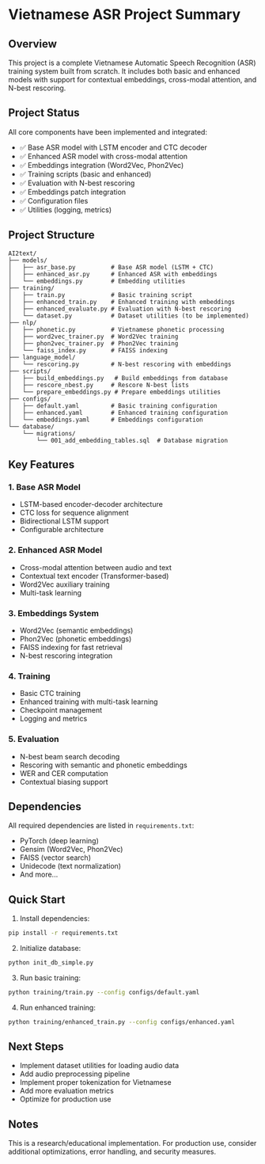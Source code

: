 # Vietnamese ASR Project Summary

## Overview

This project is a complete Vietnamese Automatic Speech Recognition (ASR) training system built from scratch. It includes both basic and enhanced models with support for contextual embeddings, cross-modal attention, and N-best rescoring.

## Project Status

All core components have been implemented and integrated:

- ✅ Base ASR model with LSTM encoder and CTC decoder
- ✅ Enhanced ASR model with cross-modal attention
- ✅ Embeddings integration (Word2Vec, Phon2Vec)
- ✅ Training scripts (basic and enhanced)
- ✅ Evaluation with N-best rescoring
- ✅ Embeddings patch integration
- ✅ Configuration files
- ✅ Utilities (logging, metrics)

## Project Structure

```
AI2text/
├── models/
│   ├── asr_base.py          # Base ASR model (LSTM + CTC)
│   ├── enhanced_asr.py      # Enhanced ASR with embeddings
│   └── embeddings.py        # Embedding utilities
├── training/
│   ├── train.py             # Basic training script
│   ├── enhanced_train.py    # Enhanced training with embeddings
│   ├── enhanced_evaluate.py # Evaluation with N-best rescoring
│   └── dataset.py           # Dataset utilities (to be implemented)
├── nlp/
│   ├── phonetic.py          # Vietnamese phonetic processing
│   ├── word2vec_trainer.py  # Word2Vec training
│   ├── phon2vec_trainer.py  # Phon2Vec training
│   └── faiss_index.py       # FAISS indexing
├── language_model/
│   └── rescoring.py         # N-best rescoring with embeddings
├── scripts/
│   ├── build_embeddings.py   # Build embeddings from database
│   ├── rescore_nbest.py     # Rescore N-best lists
│   └── prepare_embeddings.py # Prepare embeddings utilities
├── configs/
│   ├── default.yaml         # Basic training configuration
│   ├── enhanced.yaml        # Enhanced training configuration
│   └── embeddings.yaml      # Embeddings configuration
└── database/
    └── migrations/
        └── 001_add_embedding_tables.sql  # Database migration

```

## Key Features

### 1. Base ASR Model
- LSTM-based encoder-decoder architecture
- CTC loss for sequence alignment
- Bidirectional LSTM support
- Configurable architecture

### 2. Enhanced ASR Model
- Cross-modal attention between audio and text
- Contextual text encoder (Transformer-based)
- Word2Vec auxiliary training
- Multi-task learning

### 3. Embeddings System
- Word2Vec (semantic embeddings)
- Phon2Vec (phonetic embeddings)
- FAISS indexing for fast retrieval
- N-best rescoring integration

### 4. Training
- Basic CTC training
- Enhanced training with multi-task learning
- Checkpoint management
- Logging and metrics

### 5. Evaluation
- N-best beam search decoding
- Rescoring with semantic and phonetic embeddings
- WER and CER computation
- Contextual biasing support

## Dependencies

All required dependencies are listed in `requirements.txt`:
- PyTorch (deep learning)
- Gensim (Word2Vec, Phon2Vec)
- FAISS (vector search)
- Unidecode (text normalization)
- And more...

## Quick Start

1. Install dependencies:
```bash
pip install -r requirements.txt
```

2. Initialize database:
```bash
python init_db_simple.py
```

3. Run basic training:
```bash
python training/train.py --config configs/default.yaml
```

4. Run enhanced training:
```bash
python training/enhanced_train.py --config configs/enhanced.yaml
```

## Next Steps

- Implement dataset utilities for loading audio data
- Add audio preprocessing pipeline
- Implement proper tokenization for Vietnamese
- Add more evaluation metrics
- Optimize for production use

## Notes

This is a research/educational implementation. For production use, consider additional optimizations, error handling, and security measures.

